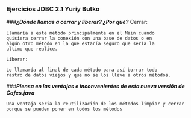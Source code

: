 ### Ejercicios JDBC 2.1 Yuriy Butko

###***¿Dónde llamas a cerrar y liberar? ¿Por qué?***
    Cerrar:

    Llamaría a este método principalmente en el Main cuando
    quisiera cerrar la conexión con una base de datos o en
    algún otro método en la que estaría seguro que sería la
    ultimo que realice.

    Liberar:

    Lo llamaría al final de cada método para así borrar todo    
    rastro de datos viejos y que no se los lleve a otros métodos.
###***Piensa en las ventajas e inconvenientes de esta nueva versión de Cafes.java***
    
    Una ventaja seria la reutilización de los métodos limpiar y cerrar
    porque se pueden poner en todos los métodos
 
    